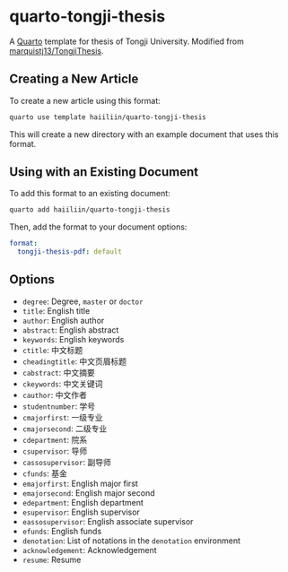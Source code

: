 # quarto-tongji-thesis

A [Quarto](https://quarto.org/) template for thesis of Tongji University. Modified from [marquistj13/TongjiThesis](https://github.com/marquistj13/TongjiThesis).

## Creating a New Article

To create a new article using this format:

```bash
quarto use template haiiliin/quarto-tongji-thesis
```

This will create a new directory with an example document that uses this format.

## Using with an Existing Document

To add this format to an existing document:

```bash
quarto add haiiliin/quarto-tongji-thesis
```

Then, add the format to your document options:

```yaml
format:
  tongji-thesis-pdf: default
```

## Options

- `degree`: Degree, `master` or `doctor`
- `title`: English title
- `author`: English author
- `abstract`: English abstract
- `keywords`: English keywords
- `ctitle`: 中文标题
- `cheadingtitle`: 中文页眉标题
- `cabstract`: 中文摘要
- `ckeywords`: 中文关键词
- `cauthor`: 中文作者
- `studentnumber`: 学号
- `cmajorfirst`: 一级专业
- `cmajorsecond`: 二级专业
- `cdepartment`: 院系
- `csupervisor`: 导师
- `cassosupervisor`: 副导师
- `cfunds`: 基金
- `emajorfirst`: English major first
- `emajorsecond`: English major second
- `edepartment`: English department
- `esupervisor`: English supervisor
- `eassosupervisor`: English associate supervisor
- `efunds`: English funds
- `denotation`: List of notations in the `denotation` environment
- `acknowledgement`: Acknowledgement
- `resume`: Resume

